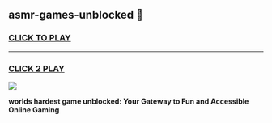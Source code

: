 
## asmr-games-unblocked 👋
<h3>
<a href="https://premium.freeplayer.one?title=asmr-games-unblocked&ref=14F">CLICK TO PLAY</a></h3>
<hr>

<h3>
<a href="https://premium.freeplayer.one?title=asmr-games-unblocked&ref=14F">CLICK 2 PLAY</a>
  
</h3>

<a href="https://premium.freeplayer.one?title=asmr-games-unblocked&ref=12F/"><img src="https://clearcache.store/games.png"></a>


**worlds hardest game unblocked: Your Gateway to Fun and Accessible Online Gaming**
